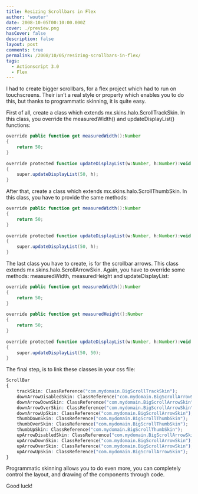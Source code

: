 ```yaml
---
title: Resizing Scrollbars in Flex
author: 'wouter'
date: 2008-10-05T00:10:00.000Z
cover: ./preview.png
hasCover: false
description: false
layout: post
comments: true
permalink: /2008/10/05/resizing-scrollbars-in-flex/
tags:
  - Actionscript 3.0
  - Flex
---
```

I had to create bigger scrollbars, for a flex project which had to run on touchscreens. Their isn’t a real style or property which enables you to do this, but thanks to programmatic skinning, it is quite easy.

First of all, create a class which extends mx.skins.halo.ScrollTrackSkin. In this class, you override the measuredWidth() and updateDisplayList() functions:

``` actionscript
override public function get measuredWidth():Number
{
    return 50;
}
 
override protected function updateDisplayList(w:Number, h:Number):void
{
    super.updateDisplayList(50, h);
}
```

After that, create a class which extends mx.skins.halo.ScrollThumbSkin. In this class, you have to provide the same methods:

``` actionscript
override public function get measuredWidth():Number
{
    return 50;
}
 
override protected function updateDisplayList(w:Number, h:Number):void
{
    super.updateDisplayList(50, h);
}
```

The last class you have to create, is for the scrollbar arrows. This class extends mx.skins.halo.ScrollArrowSkin. Again, you have to override some methods: measuredWidth, measuredHeight and updateDisplayList:

``` actionscript
override public function get measuredWidth():Number
{
    return 50;
}
 
override public function get measuredHeight():Number
{
    return 50;
}
 
override protected function updateDisplayList(w:Number, h:Number):void
{
    super.updateDisplayList(50, 50);
}
```

The final step, is to link these classes in your css file:

``` css
ScrollBar
{
    trackSkin: ClassReference("com.mydomain.BigScrollTrackSkin");
    downArrowDisabledSkin: ClassReference("com.mydomain.BigScrollArrowSkin");
    downArrowDownSkin: ClassReference("com.mydomain.BigScrollArrowSkin");
    downArrowOverSkin: ClassReference("com.mydomain.BigScrollArrowSkin");
    downArrowUpSkin: ClassReference("com.mydomain.BigScrollArrowSkin");
    thumbDownSkin: ClassReference("com.mydomain.BigScrollThumbSkin");
    thumbOverSkin: ClassReference("com.mydomain.BigScrollThumbSkin");
    thumbUpSkin: ClassReference("com.mydomain.BigScrollThumbSkin");
    upArrowDisabledSkin: ClassReference("com.mydomain.BigScrollArrowSkin");
    upArrowDownSkin: ClassReference("com.mydomain.BigScrollArrowSkin");
    upArrowOverSkin: ClassReference("com.mydomain.BigScrollArrowSkin");
    upArrowUpSkin: ClassReference("com.mydomain.BigScrollArrowSkin");
}
```

Programmatic skinning allows you to do even more, you can completely control the layout, and drawing of the components through code.

Good luck!